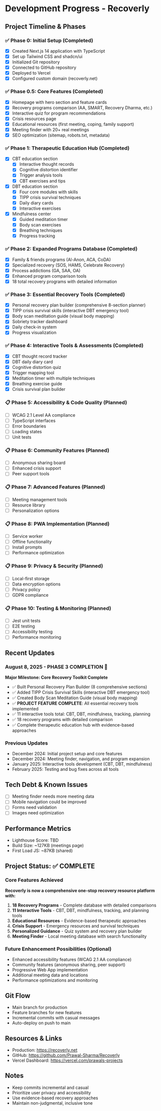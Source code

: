 # Development Progress - Recoverly

## Project Timeline & Phases

### ✅ Phase 0: Initial Setup (Completed)
- [x] Created Next.js 14 application with TypeScript
- [x] Set up Tailwind CSS and shadcn/ui
- [x] Initialized Git repository
- [x] Connected to GitHub repository
- [x] Deployed to Vercel
- [x] Configured custom domain (recoverly.net)

### ✅ Phase 0.5: Core Features (Completed)
- [x] Homepage with hero section and feature cards
- [x] Recovery programs comparison (AA, SMART, Recovery Dharma, etc.)
- [x] Interactive quiz for program recommendations
- [x] Crisis resources page
- [x] Educational resources (first meeting, coping, family support)
- [x] Meeting finder with 20+ real meetings
- [x] SEO optimization (sitemap, robots.txt, metadata)

### ✅ Phase 1: Therapeutic Education Hub (Completed)
- [x] CBT education section
  - [x] Interactive thought records
  - [x] Cognitive distortion identifier
  - [x] Trigger analysis tools
  - [x] CBT exercises and tips
- [x] DBT education section
  - [x] Four core modules with skills
  - [x] TIPP crisis survival techniques
  - [x] Daily diary cards
  - [x] Interactive exercises
- [x] Mindfulness center
  - [x] Guided meditation timer
  - [x] Body scan exercises
  - [x] Breathing techniques
  - [x] Progress tracking

### ✅ Phase 2: Expanded Programs Database (Completed)
- [x] Family & friends programs (Al-Anon, ACA, CoDA)
- [x] Specialized recovery (SOS, HAMS, Celebrate Recovery)
- [x] Process addictions (GA, SAA, OA)
- [x] Enhanced program comparison tools
- [x] 18 total recovery programs with detailed information

### ✅ Phase 3: Essential Recovery Tools (Completed)
- [x] Personal recovery plan builder (comprehensive 8-section planner)
- [x] TIPP crisis survival skills (interactive DBT emergency tool)
- [x] Body scan meditation guide (visual body mapping)
- [x] Sobriety tracker dashboard
- [x] Daily check-in system
- [x] Progress visualization

### ✅ Phase 4: Interactive Tools & Assessments (Completed)  
- [x] CBT thought record tracker
- [x] DBT daily diary card
- [x] Cognitive distortion quiz
- [x] Trigger mapping tool
- [x] Meditation timer with multiple techniques
- [x] Breathing exercise guide
- [x] Crisis survival plan builder

### 📋 Phase 5: Accessibility & Code Quality (Planned)
- [ ] WCAG 2.1 Level AA compliance
- [ ] TypeScript interfaces
- [ ] Error boundaries
- [ ] Loading states
- [ ] Unit tests

### 📋 Phase 6: Community Features (Planned)
- [ ] Anonymous sharing board
- [ ] Enhanced crisis support
- [ ] Peer support tools

### 📋 Phase 7: Advanced Features (Planned)
- [ ] Meeting management tools
- [ ] Resource library
- [ ] Personalization options

### 📋 Phase 8: PWA Implementation (Planned)
- [ ] Service worker
- [ ] Offline functionality
- [ ] Install prompts
- [ ] Performance optimization

### 📋 Phase 9: Privacy & Security (Planned)
- [ ] Local-first storage
- [ ] Data encryption options
- [ ] Privacy policy
- [ ] GDPR compliance

### 📋 Phase 10: Testing & Monitoring (Planned)
- [ ] Jest unit tests
- [ ] E2E testing
- [ ] Accessibility testing
- [ ] Performance monitoring

## Recent Updates

### August 8, 2025 - PHASE 3 COMPLETION 🎉
**Major Milestone: Core Recovery Toolkit Complete**
- ✅ Built Personal Recovery Plan Builder (8 comprehensive sections)
- ✅ Added TIPP Crisis Survival Skills (interactive DBT emergency tool)  
- ✅ Created Body Scan Meditation Guide (visual body mapping)
- ✅ **PROJECT FEATURE COMPLETE**: All essential recovery tools implemented
- ✅ 11 interactive tools total: CBT, DBT, mindfulness, tracking, planning
- ✅ 18 recovery programs with detailed comparison
- ✅ Complete therapeutic education hub with evidence-based approaches

### Previous Updates
- December 2024: Initial project setup and core features
- December 2024: Meeting finder, navigation, and program expansion
- January 2025: Interactive tools development (CBT, DBT, mindfulness)
- February 2025: Testing and bug fixes across all tools

## Tech Debt & Known Issues
- [ ] Meeting finder needs more meeting data
- [ ] Mobile navigation could be improved
- [ ] Forms need validation
- [ ] Images need optimization

## Performance Metrics
- Lighthouse Score: TBD
- Build Size: ~127KB (meetings page)
- First Load JS: ~87KB (shared)

## Project Status: ✅ COMPLETE

### Core Features Achieved
**Recoverly is now a comprehensive one-stop recovery resource platform with:**

1. **18 Recovery Programs** - Complete database with detailed comparisons
2. **11 Interactive Tools** - CBT, DBT, mindfulness, tracking, and planning tools  
3. **Educational Resources** - Evidence-based therapeutic approaches
4. **Crisis Support** - Emergency resources and survival techniques
5. **Personalized Guidance** - Quiz system and recovery plan builder
6. **Meeting Finder** - Local meeting database with search functionality

### Future Enhancement Possibilities (Optional)
- Enhanced accessibility features (WCAG 2.1 AA compliance)
- Community features (anonymous sharing, peer support)  
- Progressive Web App implementation
- Additional meeting data and locations
- Performance optimizations and monitoring

## Git Flow
- Main branch for production
- Feature branches for new features
- Incremental commits with casual messages
- Auto-deploy on push to main

## Resources & Links
- Production: https://recoverly.net
- GitHub: https://github.com/Prawal-Sharma/Recoverly
- Vercel Dashboard: https://vercel.com/prawals-projects

## Notes
- Keep commits incremental and casual
- Prioritize user privacy and accessibility
- Use evidence-based recovery approaches
- Maintain non-judgmental, inclusive tone